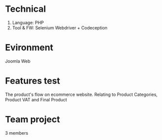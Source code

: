 # Technical
1. Language: PHP
2. Tool & FW: Selenium Webdriver + Codeception
# Evironment
Joomla Web
# Features test
The product's flow on ecommerce website. Relating to Product Categories, Product VAT and Final Product
# Team project
3 members
